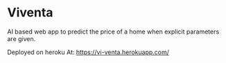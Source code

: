 # Viventa
AI based web app to predict the price of a home when explicit parameters are given.

Deployed on heroku
At: https://vi-venta.herokuapp.com/

